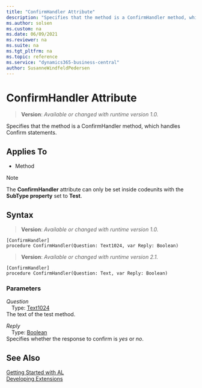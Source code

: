```yaml
---
title: "ConfirmHandler Attribute"
description: "Specifies that the method is a ConfirmHandler method, which handles Confirm statements."
ms.author: solsen
ms.custom: na
ms.date: 06/09/2021
ms.reviewer: na
ms.suite: na
ms.tgt_pltfrm: na
ms.topic: reference
ms.service: "dynamics365-business-central"
author: SusanneWindfeldPedersen
---
```

[//]: # (START>DO_NOT_EDIT)
[//]: # (IMPORTANT:Do not edit any of the content between here and the END>DO_NOT_EDIT.)
[//]: # (Any modifications should be made in the .xml files in the ModernDev repo.)

# ConfirmHandler Attribute
> **Version**: _Available or changed with runtime version 1.0._

Specifies that the method is a ConfirmHandler method, which handles Confirm statements.


## Applies To

- Method

> [!NOTE]
> The **ConfirmHandler** attribute can only be set inside codeunits with the **SubType property** set to **Test**.

## Syntax

> **Version**: _Available or changed with runtime version 1.0._

```
[ConfirmHandler]
procedure ConfirmHandler(Question: Text1024, var Reply: Boolean)
```
> **Version**: _Available or changed with runtime version 2.1._

```
[ConfirmHandler]
procedure ConfirmHandler(Question: Text, var Reply: Boolean)
```

### Parameters
*Question*  
&emsp;Type: [Text1024](../methods-auto/text1024/text1024-data-type.md)  
The text of the test method.


*Reply*  
&emsp;Type: [Boolean](../methods-auto/boolean/boolean-data-type.md)  
Specifies whether the response to confirm is *yes* or *no*.


[//]: # (IMPORTANT: END>DO_NOT_EDIT)
## See Also  
[Getting Started with AL](../devenv-get-started.md)  
[Developing Extensions](../devenv-dev-overview.md)  